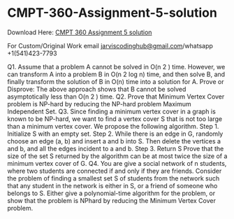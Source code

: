 # CMPT-360-Assignment-5-solution

Download Here: [CMPT 360 Assignment 5 solution](https://jarviscodinghub.com/assignment/cmpt-360-assignment-5-solution/)

For Custom/Original Work email jarviscodinghub@gmail.com/whatsapp +1(541)423-7793

Q1. Assume that a problem A cannot be solved in O(n
2
) time. However, we can transform
A into a problem B in O(n
2
log n) time, and then solve B, and finally transform the solution
of B in O(n) time into a solution for A.
Prove or Disprove: The above approach shows that B cannot be solved asymptotically less
than O(n
2
) time.
Q2. Prove that Minimum Vertex Cover problem is NP-hard by reducing the NP-hard problem Maximum Independent Set.
Q3. Since finding a minimum vertex cover in a graph is known to be NP-hard, we want to
find a vertex cover S that is not too large than a minimum vertex cover. We propose the
following algorithm.
Step 1. Initialize S with an empty set.
Step 2. While there is an edge in G, randomly choose an edge (a, b) and insert a and b into
S. Then delete the vertices a and b, and all the edges incident to a and b.
Step 3. Return S
Prove that the size of the set S returned by the algorithm can be at most twice the size of a
minimum vertex cover of G.
Q4. You are give a social network of n students, where two students are connected if and
only if they are friends. Consider the problem of finding a smallest set S of students from
the network such that any student in the network is either in S, or a friend of someone who
belongs to S.
Either give a polynomial-time algorithm for the problem, or show that the problem is NPhard by reducing the Minimum Vertex Cover problem.

